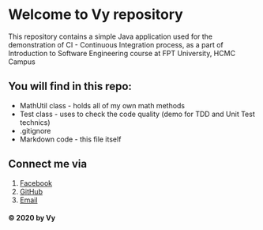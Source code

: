 # Welcome to Vy repository
This repository contains a simple Java application used for the demonstration of CI - Continuous Integration process, as a part of Introduction to Software Engineering course at FPT University, HCMC Campus

## You will find in this repo:
* MathUtil class - holds all of my own math methods
* Test class - uses to check the code quality (demo for TDD and Unit Test technics)
* .gitignore
* Markdown code - this file itself

## Connect me via
1. [Facebook](https://www.facebook.com/profile.php?id=100010366447002)
2. [GitHub](https://github.com/vycao412)
3. [Email](caongocnhatvy2000@gmail.com)

#### © 2020 by Vy